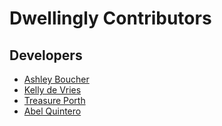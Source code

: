 # Dwellingly Contributors

## Developers

- [Ashley Boucher](https://github.com/ahl389)
- [Kelly de Vries](https://github.com/kdv24)
- [Treasure Porth](https://github.com/trezp)
- [Abel Quintero](https://github.com/ajquintero)

